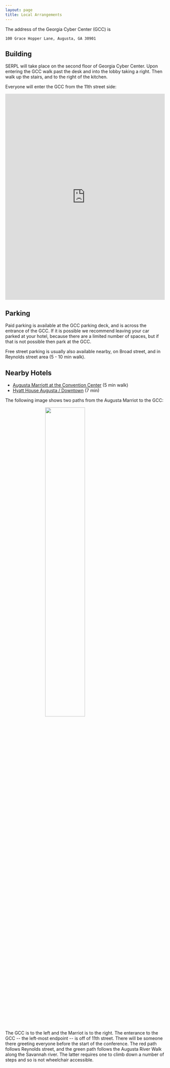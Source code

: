 ```yaml
---
layout: page
title: Local Arrangements
---
```


The address of the Georgia Cyber Center (GCC) is

```
100 Grace Hopper Lane, Augusta, GA 30901
```

## Building

SERPL will take place on the second floor of Georgia Cyber Center. Upon entering the GCC walk past the desk and into the lobby taking a right. Then walk up the stairs, and to the right of the kitchen.

Everyone will enter the GCC from the 11th street side:

<iframe src="https://www.google.com/maps/embed?pb=!4v1684260255487!6m8!1m7!1sNAFV6Hg9PPQ0xUf7iAzVnw!2m2!1d33.47953707207632!2d-81.97069775462792!3f61.56994467615368!4f1.7414125351823202!5f0.7820865974627469" width="100%" height="650" style="border:0;margin:1em auto;display:block;" allowfullscreen="" loading="lazy" referrerpolicy="no-referrer-when-downgrade"></iframe>

## Parking

Paid parking is available at the GCC parking deck, and is across the entrance of the GCC. If it is possible we recommend leaving your car parked at your hotel, because there are a limited number of spaces, but if that is not possible then park at the GCC. 

Free street parking is usually also available nearby, on Broad street, and in Reynolds street area (5 - 10 min walk).

## Nearby Hotels

* <a target="_blank" rel="noopener noreferrer nofollow" 
  href="https://www.marriott.com/en-us/hotels/agsmc-augusta-marriott-at-the-convention-center">
  Augusta Marriott at the Convention Center</a> (5 min walk)
* <a  target="_blank" rel="noopener noreferrer nofollow" 
  href="https://www.hyatt.com/en-US/hotel/georgia/hyatt-house-augusta-downtown/agsxa">
  Hyatt House Augusta / Downtown</a> (7 min)

The following image shows two paths from the Augusta Marriot to the GCC:

<img style="width:50%; margin:auto; display:block" src="{{ site.baseurl }}/images/path-to-gcc.jpg">

The GCC is to the left and the Marriot is to the right.   The enterance to the GCC -- the left-most endpoint -- is off of 11th street. There will be someone there greeting everyone before the start of the conference. The red path follows Reynolds street, and the green path follows the Augusta River Walk along the Savannah river.  The latter requires one to climb down a number of steps and so is not wheelchair accessible.


